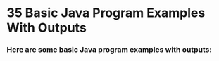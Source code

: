 # 35 Basic Java Program Examples With Outputs
### Here are some basic Java program examples with outputs:
